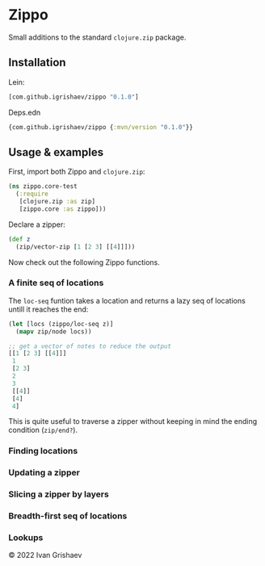 # Zippo

Small additions to the standard `clojure.zip` package.

## Installation

Lein:

```clojure
[com.github.igrishaev/zippo "0.1.0"]
```

Deps.edn

```clojure
{com.github.igrishaev/zippo {:mvn/version "0.1.0"}}
```

## Usage & examples

First, import both Zippo and `clojure.zip`:

~~~clojure
(ns zippo.core-test
  (:require
   [clojure.zip :as zip]
   [zippo.core :as zippo]))
~~~

Declare a zipper:

~~~clojure
(def z
  (zip/vector-zip [1 [2 3] [[4]]]))
~~~

Now check out the following Zippo functions.

### A finite seq of locations

The `loc-seq` funtion takes a location and returns a lazy seq of locations
untill it reaches the end:

~~~clojure
(let [locs (zippo/loc-seq z)]
  (mapv zip/node locs))

;; get a vector of notes to reduce the output
[[1 [2 3] [[4]]]
 1
 [2 3]
 2
 3
 [[4]]
 [4]
 4]
~~~

This is quite useful to traverse a zipper without keeping in mind the ending
condition (`zip/end?`).

### Finding locations

### Updating a zipper

### Slicing a zipper by layers

### Breadth-first seq of locations

### Lookups

&copy; 2022 Ivan Grishaev

